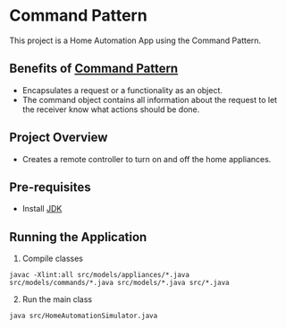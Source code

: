 # Command Pattern

This project is a Home Automation App using the Command Pattern.

## Benefits of [Command Pattern](https://refactoring.guru/design-patterns/command)

- Encapsulates a request or a functionality as an object.
- The command object contains all information about the request to let the receiver know what actions should be done.

## Project Overview

- Creates a remote controller to turn on and off the home appliances.

## Pre-requisites

- Install [JDK](https://www.oracle.com/java/technologies/downloads/#jdk19-windows)

## Running the Application

1. Compile classes

```
javac -Xlint:all src/models/appliances/*.java src/models/commands/*.java src/models/*.java src/*.java
```

2. Run the main class

```
java src/HomeAutomationSimulator.java
```
